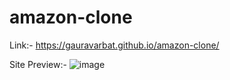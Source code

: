 # amazon-clone
Link:- https://gauravarbat.github.io/amazon-clone/

Site Preview:- ![image](https://github.com/GauravArbat/amazon-clone/assets/161690106/9054d40d-8596-49ff-9717-84bb858b293c)
